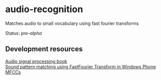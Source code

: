 # audio-recognition
Matches audio to small vocabulary using fast fourier transforms

Status: *pre-alpha*

Development resources
------------------------
[Audio signal processing book](http://mirlab.org/jang/books/audiosignalprocessing/speechFeatureMfcc.asp?title=12-2%20MFCC)<br/>
[Sound pattern matching using FastFourier Transform in Windows Phone](http://developer.nokia.com/community/wiki/Sound_pattern_matching_using_Fast_Fourier_Transform_in_Windows_Phone)
[MFCCs](http://practicalcryptography.com/miscellaneous/machine-learning/guide-mel-frequency-cepstral-coefficients-mfccs/)

